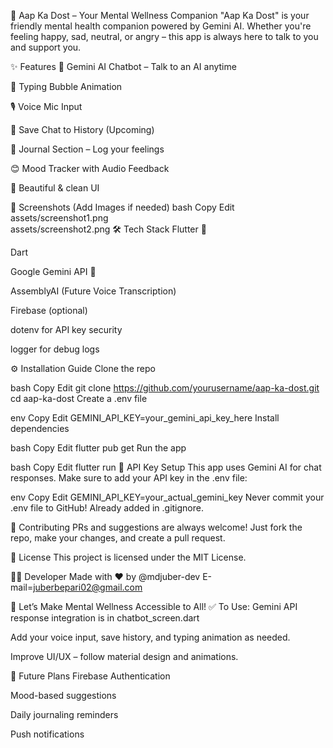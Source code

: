 
📱 Aap Ka Dost – Your Mental Wellness Companion
"Aap Ka Dost" is your friendly mental health companion powered by Gemini AI. Whether you're feeling happy, sad, neutral, or angry – this app is always here to talk to you and support you.

✨ Features
🧠 Gemini AI Chatbot – Talk to an AI anytime

💬 Typing Bubble Animation

🎙️ Voice Mic Input

📖 Save Chat to History (Upcoming)

📓 Journal Section – Log your feelings

😊 Mood Tracker with Audio Feedback

📱 Beautiful & clean UI

📸 Screenshots (Add Images if needed)
bash
Copy
Edit
assets/screenshot1.png  
assets/screenshot2.png
🛠️ Tech Stack
Flutter 💙

Dart

Google Gemini API 🤖

AssemblyAI (Future Voice Transcription)

Firebase (optional)

dotenv for API key security

logger for debug logs

⚙️ Installation Guide
Clone the repo

bash
Copy
Edit
git clone https://github.com/yourusername/aap-ka-dost.git
cd aap-ka-dost
Create a .env file

env
Copy
Edit
GEMINI_API_KEY=your_gemini_api_key_here
Install dependencies

bash
Copy
Edit
flutter pub get
Run the app

bash
Copy
Edit
flutter run
🔐 API Key Setup
This app uses Gemini AI for chat responses. Make sure to add your API key in the .env file:

env
Copy
Edit
GEMINI_API_KEY=your_actual_gemini_key
Never commit your .env file to GitHub! Already added in .gitignore.

🤝 Contributing
PRs and suggestions are always welcome!
Just fork the repo, make your changes, and create a pull request.

📄 License
This project is licensed under the MIT License.

👨‍💻 Developer
Made with ❤️ by @mdjuber-dev
E-mail=juberbepari02@gmail.com

🚀 Let’s Make Mental Wellness Accessible to All!
✅ To Use:
Gemini API response integration is in chatbot_screen.dart

Add your voice input, save history, and typing animation as needed.

Improve UI/UX – follow material design and animations.

📍 Future Plans
 Firebase Authentication

 Mood-based suggestions

 Daily journaling reminders

 Push notifications

